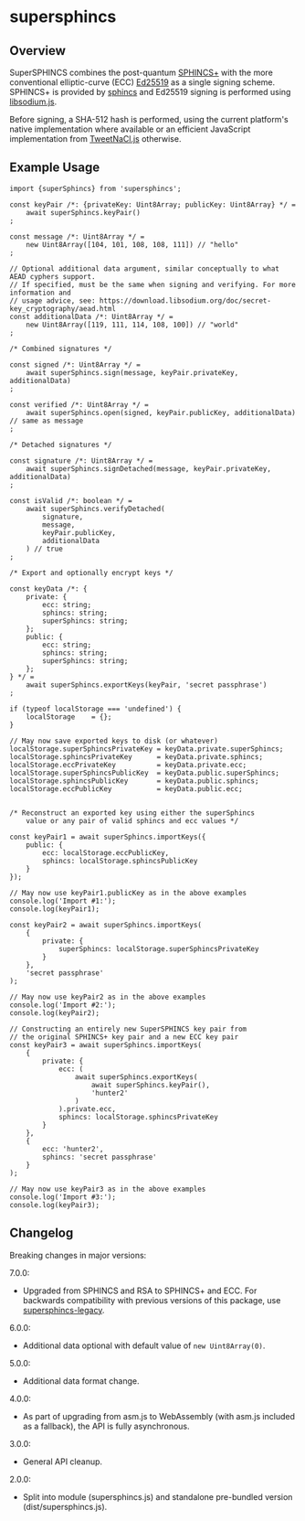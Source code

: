 # supersphincs

## Overview

SuperSPHINCS combines the post-quantum [SPHINCS+](https://sphincs.org) with the more conventional
elliptic-curve (ECC) [Ed25519](https://ed25519.cr.yp.to) as a single signing scheme. SPHINCS+ is
provided by [sphincs](https://github.com/cyph/pqcrypto.js/tree/master/packages/sphincs) and
Ed25519 signing is performed using [libsodium.js](https://github.com/jedisct1/libsodium.js).

Before signing, a SHA-512 hash is performed, using the current platform's native implementation
where available or an efficient JavaScript implementation from
[TweetNaCl.js](https://github.com/dchest/tweetnacl-js) otherwise.

## Example Usage

	import {superSphincs} from 'supersphincs';

	const keyPair /*: {privateKey: Uint8Array; publicKey: Uint8Array} */ =
		await superSphincs.keyPair()
	;

	const message /*: Uint8Array */ =
		new Uint8Array([104, 101, 108, 108, 111]) // "hello"
	;

	// Optional additional data argument, similar conceptually to what AEAD cyphers support.
	// If specified, must be the same when signing and verifying. For more information and
	// usage advice, see: https://download.libsodium.org/doc/secret-key_cryptography/aead.html
	const additionalData /*: Uint8Array */ =
		new Uint8Array([119, 111, 114, 108, 100]) // "world"
	;

	/* Combined signatures */

	const signed /*: Uint8Array */ =
		await superSphincs.sign(message, keyPair.privateKey, additionalData)
	;

	const verified /*: Uint8Array */ =
		await superSphincs.open(signed, keyPair.publicKey, additionalData) // same as message
	;

	/* Detached signatures */

	const signature /*: Uint8Array */ =
		await superSphincs.signDetached(message, keyPair.privateKey, additionalData)
	;

	const isValid /*: boolean */ =
		await superSphincs.verifyDetached(
			signature,
			message,
			keyPair.publicKey,
			additionalData
		) // true
	;

	/* Export and optionally encrypt keys */

	const keyData /*: {
		private: {
			ecc: string;
			sphincs: string;
			superSphincs: string;
		};
		public: {
			ecc: string;
			sphincs: string;
			superSphincs: string;
		};
	} */ =
		await superSphincs.exportKeys(keyPair, 'secret passphrase')
	;

	if (typeof localStorage === 'undefined') {
		localStorage	= {};
	}

	// May now save exported keys to disk (or whatever)
	localStorage.superSphincsPrivateKey = keyData.private.superSphincs;
	localStorage.sphincsPrivateKey      = keyData.private.sphincs;
	localStorage.eccPrivateKey          = keyData.private.ecc;
	localStorage.superSphincsPublicKey  = keyData.public.superSphincs;
	localStorage.sphincsPublicKey       = keyData.public.sphincs;
	localStorage.eccPublicKey           = keyData.public.ecc;


	/* Reconstruct an exported key using either the superSphincs
		value or any pair of valid sphincs and ecc values */

	const keyPair1 = await superSphincs.importKeys({
		public: {
			ecc: localStorage.eccPublicKey,
			sphincs: localStorage.sphincsPublicKey
		}
	});

	// May now use keyPair1.publicKey as in the above examples
	console.log('Import #1:');
	console.log(keyPair1);

	const keyPair2 = await superSphincs.importKeys(
		{
			private: {
				superSphincs: localStorage.superSphincsPrivateKey
			}
		},
		'secret passphrase'
	);

	// May now use keyPair2 as in the above examples
	console.log('Import #2:');
	console.log(keyPair2);

	// Constructing an entirely new SuperSPHINCS key pair from
	// the original SPHINCS+ key pair and a new ECC key pair
	const keyPair3 = await superSphincs.importKeys(
		{
			private: {
				ecc: (
					await superSphincs.exportKeys(
						await superSphincs.keyPair(),
						'hunter2'
					)
				).private.ecc,
				sphincs: localStorage.sphincsPrivateKey
			}
		},
		{
			ecc: 'hunter2',
			sphincs: 'secret passphrase'
		}
	);

	// May now use keyPair3 as in the above examples
	console.log('Import #3:');
	console.log(keyPair3);

## Changelog

Breaking changes in major versions:

7.0.0:

* Upgraded from SPHINCS and RSA to SPHINCS+ and ECC. For backwards compatibility with
previous versions of this package, use
[supersphincs-legacy](https://github.com/cyph/pqcrypto.js/tree/master/packages/supersphincs-legacy).

6.0.0:

* Additional data optional with default value of `new Uint8Array(0)`.

5.0.0:

* Additional data format change.

4.0.0:

* As part of upgrading from asm.js to WebAssembly (with asm.js included as a fallback),
the API is fully asynchronous.

3.0.0:

* General API cleanup.

2.0.0:

* Split into module (supersphincs.js) and standalone pre-bundled version (dist/supersphincs.js).
